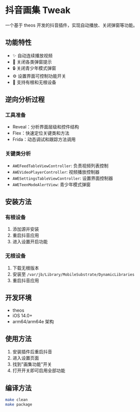 # 抖音画集 Tweak

一个基于 theos 开发的抖音插件，实现自动播放、关闭弹窗等功能。

## 功能特性

- ✨ 自动连续播放视频
- 🚫 关闭各类弹窗提示
- 🔒 关闭青少年模式弹窗
- ⚙️ 设置界面可控制功能开关
- 🔄 支持有根和无根设备

## 逆向分析过程

### 工具准备
- Reveal：分析界面层级和控件结构
- Flex：快速定位关键类和方法
- Frida：动态调试和跟踪方法调用

### 关键类分析
- `AWEFeedTableViewController`: 负责视频列表控制
- `AWEVideoPlayerController`: 视频播放控制器
- `AWESettingsTableViewController`: 设置界面控制器
- `AWETeenModeAlertView`: 青少年模式弹窗

## 安装方法

### 有根设备
1. 添加源并安装
2. 重启抖音应用
3. 进入设置开启功能

### 无根设备
1. 下载无根版本
2. 安装至 `/var/jb/Library/MobileSubstrate/DynamicLibraries`
3. 重启抖音应用

## 开发环境

- theos
- iOS 14.0+
- arm64/arm64e 架构

## 使用方法

1. 安装插件后重启抖音
2. 进入设置页面
3. 找到"画集功能"开关
4. 打开开关即可启用全部功能

## 编译方法

```bash
make clean
make package